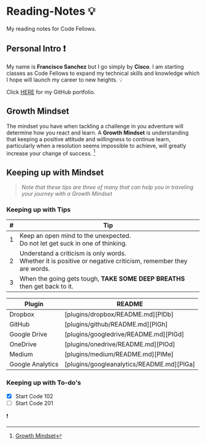 # Reading-Notes :bulb:
My reading notes for Code Fellows.

## Personal Intro :exclamation:

My name is **Francisco Sanchez** but I go simply by **Cisco**. I am starting classes as Code Fellows to expand my technical skills and knowledge which I hope will launch my career to new heights. :bulb: 

Click [HERE](https://github.com/c0d3cisco/) for my GitHub portfolio.

## Growth Mindset

The mindset you have when tackling a challenge in you adventure will determine how you react and learn. A **Growth Mindset** is understanding that keeping a positive attitude and willingness to continue learn, particularly when a resolution seems impossible to achieve, will greatly increase your change of success. [^1]

## Keeping up with Mindset
> *Note that these tips are three of many that can help you in traveling your journey with a Growth Mindset*  

### Keeping up with Tips
| # | Tip |
| ----- | ----- |
| 1 | Keep an open mind to the unexpected. <br> Do not let get suck in one of thinking. |
| 2 | Understand a criticism is only words. <br> Whether it is positive or negative criticism, remember they are words. |
| 3 | When the going gets tough, **TAKE SOME DEEP BREATHS** then get back to it. |

| Plugin | README |
| ------ | ------ |
| Dropbox | [plugins/dropbox/README.md][PlDb] |
| GitHub | [plugins/github/README.md][PlGh] |
| Google Drive | [plugins/googledrive/README.md][PlGd] |
| OneDrive | [plugins/onedrive/README.md][PlOd] |
| Medium | [plugins/medium/README.md][PlMe] |
| Google Analytics | [plugins/googleanalytics/README.md][PlGa] |

### Keeping up with To-do's
- [x] Start Code 102
- [ ] Start Code 201

:exclamation:

[^1]: [Growth Mindset](https://www.atlassian.com/blog/inside-atlassian/growth-mindset)
